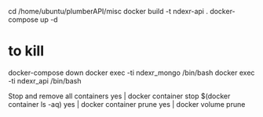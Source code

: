 cd /home/ubuntu/plumberAPI/misc
docker build -t ndexr-api .
docker-compose up -d
# to kill 
docker-compose down
docker exec -ti ndexr_mongo /bin/bash
docker exec -ti ndexr_api /bin/bash

Stop and remove all containers
yes | docker container stop $(docker container ls -aq)
yes | docker container prune
yes | docker volume prune
